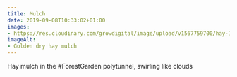 ```yaml
---
title: Mulch
date: 2019-09-08T10:33:02+01:00
images: 
- https://res.cloudinary.com/growdigital/image/upload/v1567759700/hay-IMG_7417.jpg
imageAlt: 
- Golden dry hay mulch
---
```


Hay mulch in the #ForestGarden polytunnel, swirling like clouds
